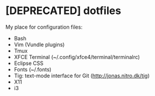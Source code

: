 [DEPRECATED] dotfiles
=====================

My place for configuration files:

- Bash 
- Vim (Vundle plugins)
- Tmux
- XFCE Terminal (~/.config/xfce4/terminal/terminalrc)
- Eclipse CSS
- Fonts (~/.fonts)
- Tig: text-mode interface for Git  (http://jonas.nitro.dk/tig)
- X11
- i3
